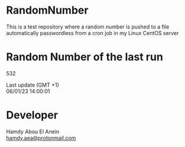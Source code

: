 # RandomNumber    
This is a test repository where a random number is pushed to a file automatically passwordless from a cron job in my Linux CentOS server    
# Random Number of the last run   
532
      
Last update (GMT +1)    
06/01/23 14:00:01
# Developer    
Hamdy Abou El Anein   
hamdy.aea@protonmail.com
